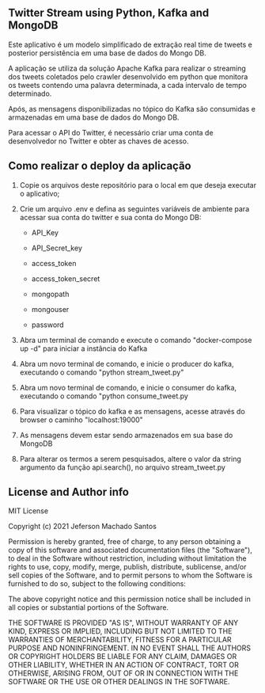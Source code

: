## Twitter Stream using Python, Kafka and MongoDB
Este aplicativo é um modelo simplificado de extração real time de tweets e posterior persistência em uma base de dados do Mongo DB.

A aplicação se utiliza da solução Apache Kafka para realizar o streaming dos tweets coletados pelo crawler desenvolvido em python que monitora os tweets contendo uma palavra determinada, a cada intervalo de tempo determinado.

Após, as mensagens disponibilizadas no tópico do Kafka são consumidas e armazenadas em uma base de dados do Mongo DB.

Para acessar o API do Twitter, é necessário criar uma conta de desenvolvedor no Twitter e obter as chaves de acesso.

## Como realizar o deploy da aplicação
1. Copie os arquivos deste repositório para o local em que deseja executar o aplicativo;
2. Crie um arquivo .env e defina as seguintes variáveis de ambiente para acessar sua conta do twitter e sua conta do Mongo DB:
    * API_Key
    * API_Secret_key
    * access_token 
    * access_token_secret

    * mongopath 
    * mongouser 
    * password 

3. Abra um terminal de comando e execute o comando "docker-compose up -d" para iniciar a instância do Kafka
4. Abra um novo terminal de comando, e inicie o producer do kafka, executando o comando "python stream_tweet.py"
5. Abra um novo terminal de comando, e inicie o consumer do kafka, executando o comando "python consume_tweet.py
6. Para visualizar o tópico do kafka e as mensagens, acesse através do browser o caminho "localhost:19000"
7. As mensagens devem estar sendo armazenados em sua base do MongoDB
8. Para alterar os termos a serem pesquisados, altere o valor da string argumento da função api.search(), no arquivo stream_tweet.py 


## License and Author info
MIT License

Copyright (c) 2021 Jeferson Machado Santos

Permission is hereby granted, free of charge, to any person obtaining a copy
of this software and associated documentation files (the "Software"), to deal
in the Software without restriction, including without limitation the rights
to use, copy, modify, merge, publish, distribute, sublicense, and/or sell
copies of the Software, and to permit persons to whom the Software is
furnished to do so, subject to the following conditions:

The above copyright notice and this permission notice shall be included in all
copies or substantial portions of the Software.

THE SOFTWARE IS PROVIDED "AS IS", WITHOUT WARRANTY OF ANY KIND, EXPRESS OR
IMPLIED, INCLUDING BUT NOT LIMITED TO THE WARRANTIES OF MERCHANTABILITY,
FITNESS FOR A PARTICULAR PURPOSE AND NONINFRINGEMENT. IN NO EVENT SHALL THE
AUTHORS OR COPYRIGHT HOLDERS BE LIABLE FOR ANY CLAIM, DAMAGES OR OTHER
LIABILITY, WHETHER IN AN ACTION OF CONTRACT, TORT OR OTHERWISE, ARISING FROM,
OUT OF OR IN CONNECTION WITH THE SOFTWARE OR THE USE OR OTHER DEALINGS IN THE
SOFTWARE.